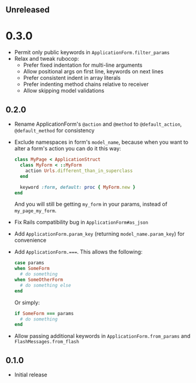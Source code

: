 ## Unreleased

# 0.3.0

* Permit only public keywords in `ApplicationForm.filter_params`
* Relax and tweak rubocop:
  * Prefer fixed indentation for multi-line arguments
  * Allow positional args on first line, keywords on next lines
  * Prefer consistent indent in array literals
  * Prefer indenting method chains relative to receiver
  * Allow skipping model validations

## 0.2.0

* Rename ApplicationForm's `@action` and `@method` to `@default_action`, `@default_method` for consistency
* Exclude namespaces in form's `model_name`, because when you want to alter a form's action you can do it this way:

    ```ruby
    class MyPage < ApplicationStruct
      class MyForm < ::MyForm
        action Urls.different_than_in_superclass
      end

      keyword :form, default: proc { MyForm.new }
    end
    ```

  And you will still be getting `my_form` in your params, instead of `my_page_my_form`.

* Fix Rails compatibility bug in `ApplicationForm#as_json`
* Add `ApplicationForm.param_key` (returning `model_name.param_key`) for convenience
* Add `ApplicationForm.===`. This allows the following:

    ```ruby
    case params
    when SomeForm
      # do something
    when SomeOtherForm
      # do something else
    end
    ```

  Or simply:

    ```ruby
    if SomeForm === params
      # do something
    end
    ```

* Allow passing additional keywords in `ApplicationForm.from_params` and `FlashMessages.from_flash`

## 0.1.0

* Initial release

